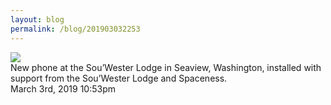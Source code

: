 ```yaml
---
layout: blog
permalink: /blog/201903032253
---
```


<img src="/blog/images/183208938769.jpg"/>
<div class="caption">New phone at the Sou’Wester Lodge in Seaview, Washington, installed with support from the Sou’Wester Lodge and Spaceness.<br/>

 </div>

<div id="footer">
<span id="timestamp"> March 3rd, 2019 10:53pm </span>
</div>
